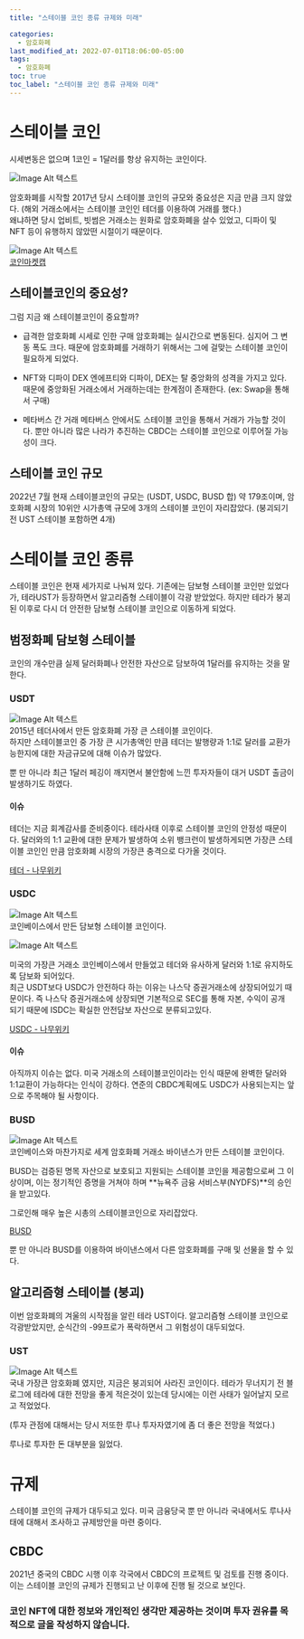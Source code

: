 ```yaml
---
title: "스테이블 코인 종류 규제와 미래"

categories:
  - 암호화폐
last_modified_at: 2022-07-01T18:06:00-05:00
tags:
  - 암호화폐
toc: true
toc_label: "스테이블 코인 종류 규제와 미래"
---
```


# 스테이블 코인 
시세변동은 없으며 1코인 = 1달러를 항상 유지하는 코인이다.

![Image Alt 텍스트](/assets/img/crypto/220701/dollar.jpeg) <br>

암호화폐를 시작할 2017년 당시 스테이블 코인의 규모와 중요성은 지금 만큼 크지 않았다. (해외 거래소에서는 스테이블 코인인 테더를 이용하여 거래를 했다.) <br>
왜냐하면 당시 업비트, 빗썸은 거래소는 원화로 암호화폐을 살수 있었고, 디파이 및 NFT 등이 유행하지 않았떤 시절이기 때문이다.<br>

![Image Alt 텍스트](/assets/img/crypto/220701/coinmarket.jpeg) <br>
[코인마켓캡](https://coinmarketcap.com/ko/)<br>

## 스테이블코인의 중요성?
그럼 지금 왜 스테이블코인이 중요할까? <br>

- 급격한 암호화폐 시세로 인한 구매
암호화폐는 실시간으로 변동된다. 심지어 그 변동 폭도 크다. 때문에 암호화폐를 거래하기 위해서는 그에 걸맞는 스테이블 코인이 필요하게 되었다. 

- NFT와 디파이 DEX
엔에프티와 디파이, DEX는 탈 중앙화의 성격을 가지고 있다. 때문에 중앙화된 거래소에서 거래하는데는 한계점이 존재한다. (ex: Swap을 통해서 구매)

- 메타버스 간 거래
메타버스 안에서도 스테이블 코인을 통해서 거래가 가능할 것이다. 뿐만 아니라 많은 나라가 추진하는 CBDC는 스테이블 코인으로 이루어질 가능성이 크다.

## 스테이블 코인 규모
2022년 7월 현재 스테이블코인의 규모는 (USDT, USDC, BUSD 합) 약 179조이며, 암호화폐 시장의 10위안 시가총액 규모에 3개의 스테이블 코인이 자리잡았다. (붕괴되기전 UST 스테이블 포함하면 4개)

# 스테이블 코인 종류
스테이블 코인은 현재 세가지로 나눠져 있다. 기존에는 담보형 스테이블 코인만 있었다가, 테라UST가 등장하면서 알고리즘형 스테이블이 각광 받았었다. 하지만 테라가 붕괴된 이후로 다시 더 안전한 담보형 스테이블 코인으로 이동하게 되었다.

## 범정화폐 담보형 스테이블
코인의 개수만큼 실제 달러화폐나 안전한 자산으로 담보하여 1달러를 유지하는 것을 말한다.<br>

### USDT
![Image Alt 텍스트](/assets/img/crypto/220701/tether.png) <br>
2015년 테더사에서 만든 암호화폐 가장 큰 스테이블 코인이다. <br>
하지만 스테이블코인 중 가장 큰 시가총액인 만큼 테더는 발행량과 1:1로 달러를 교환가능한지에 대한 자금규모에 대해 이슈가 많았다.

뿐 만 아니라 최근 1달러 페깅이 깨지면서 불안함에 느낀 투자자들이 대거 USDT 출금이 발생하기도 하였다. <br>

#### 이슈
테더는 지금 회계감사를 준비중이다. 테라사태 이후로 스테이블 코인의 안정성 때문이다. 달러와의 1:1 교환에 대한 문제가 발생하여 소위 뱅크런이 발생하게되면 가장큰 스테이블 코인인 만큼 암호화폐 시장의 가장큰 충격으로 다가올 것이다.  <br>

[테더 - 나무위키](https://namu.wiki/w/Tether)

### USDC
![Image Alt 텍스트](/assets/img/crypto/220701/usdc.jpeg) <br>
코인베이스에서 만든 담보형 스테이블 코인이다. <br>

![Image Alt 텍스트](/assets/img/crypto/220701/coinbase.png) <br>

미국의 가장큰 거래소 코인베이스에서 만들었고 테더와 유사하게 달러와 1:1로 유지하도록 담보화 되어있다.<br>
최근 USDT보다 USDC가 안전하다 하는 이유는 나스닥 증권거래소에 상장되어있기 때문이다. 즉 나스닥 증권거래소에 상장되면 기본적으로 SEC를 통해 자본, 수익이 공개 되기 때문에 ISDC는 확실한 안전담보 자산으로 분류되고있다. <br>

[USDC - 나무위키](https://namu.wiki/w/USDC)

#### 이슈
아직까지 이슈는 없다. 미국 거래소의 스테이블코인이라는 인식 때문에 완벽한 달러와 1:1교환이 가능하다는 인식이 강하다. 연준의 CBDC계획에도 USDC가 사용되는지는 앞으로 주목해야 될 사항이다.

### BUSD
![Image Alt 텍스트](/assets/img/crypto/220701/busd.jpeg) <br>
코인베이스와 마찬가지로 세계 암호화폐 거래소 바이낸스가 만든 스테이블 코인이다. 

BUSD는 검증된 명목 자산으로 보호되고 지원되는 스테이블 코인을 제공함으로써 그 이상이며, 이는 정기적인 증명을 거쳐야 하며 **뉴욕주 금융 서비스부(NYDFS)**의 승인을 받고있다.<br>

그로인해 매우 높은 시총의 스테이블코인으로 자리잡았다. <br>

[BUSD](https://ultcoin365.com/ko/why-have-users-selected-busd-as-an-alternative-to-ust-and-usdt/)

뿐 만 아니라 BUSD를 이용하여 바이낸스에서 다른 암호화폐를 구매 및 선물을 할 수 있다.

## 알고리즘형 스테이블 (붕괴)
이번 암호화폐의 겨울의 시작점을 알린 테라 UST이다. 알고리즘형 스테이블 코인으로 각광받았지만, 순식간의 -99프로가 폭락하면서 그 위험성이 대두되었다.

### UST
![Image Alt 텍스트](/assets/img/crypto/terra.png) <br>
국내 가장큰 암호화폐 였지만, 지금은 붕괴되어 사라진 코인이다. 테라가 무너지기 전 블로그에 테라에 대한 전망을 좋게 적은것이 있는데 당시에는 이런 사태가 일어날지 모르고 적었었다. <br>

(투자 관점에 대해서는 당시 저또한 루나 투자자였기에 좀 더 좋은 전망을 적었다.)<br>

루나로 투자한 돈 대부분을 잃었다. 

# 규제 
스테이블 코인의 규제가 대두되고 있다. 미국 금융당국 뿐 만 아니라 국내에서도 루나사태에 대해서 조사하고 규제방안을 마련 중이다.<br>

## CBDC
2021년 중국의 CBDC 시행 이후 각국에서 CBDC의 프로젝트 및 검토를 진행 중이다. 이는 스테이블 코인의 규제가 진행되고 난 이후에 진행 될 것으로 보인다.


### 코인 NFT에 대한 정보와 개인적인 생각만 제공하는 것이며 투자 권유를 목적으로 글을 작성하지 않습니다.
